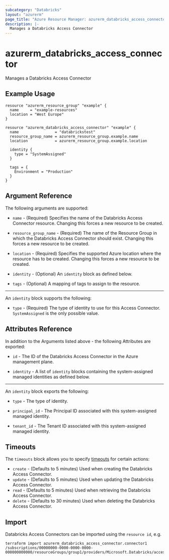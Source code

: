 ```yaml
---
subcategory: "Databricks"
layout: "azurerm"
page_title: "Azure Resource Manager: azurerm_databricks_access_connector"
description: |-
  Manages a Databricks Access Connector
---
```


# azurerm_databricks_access_connector

Manages a Databricks Access Connector

## Example Usage

```hcl
resource "azurerm_resource_group" "example" {
  name     = "example-resources"
  location = "West Europe"
}

resource "azurerm_databricks_access_connector" "example" {
  name                = "databrickstest"
  resource_group_name = azurerm_resource_group.example.name
  location            = azurerm_resource_group.example.location

  identity {
    type = "SystemAssigned"
  }

  tags = {
    Environment = "Production"
  }
}
```

## Argument Reference

The following arguments are supported:

* `name` - (Required) Specifies the name of the Databricks Access Connector resource. Changing this forces a new resource to be created.

* `resource_group_name` - (Required) The name of the Resource Group in which the Databricks Access Connector should exist. Changing this forces a new resource to be created.

* `location` - (Required) Specifies the supported Azure location where the resource has to be created. Changing this forces a new resource to be created.

* `identity` - (Optional) An `identity` block as defined below.

* `tags` - (Optional) A mapping of tags to assign to the resource.

---

An `identity` block supports the following:

* `type` - (Required) The type of identity to use for this Access Connector. `SystemAssigned` is the only possible value.

## Attributes Reference

In addition to the Arguments listed above - the following Attributes are exported:

* `id` - The ID of the Databricks Access Connector in the Azure management plane.

* `identity` - A list of `identity` blocks containing the system-assigned managed identities as defined below.

---

An `identity` block exports the following:

* `type` - The type of identity.

* `principal_id` - The Principal ID associated with this system-assigned managed identity.

* `tenant_id` - The Tenant ID associated with this system-assigned managed identity.

## Timeouts

The `timeouts` block allows you to specify [timeouts](https://www.terraform.io/language/resources/syntax#operation-timeouts) for certain actions:

* `create` - (Defaults to 5 minutes) Used when creating the Databricks Access Connector.
* `update` - (Defaults to 5 minutes) Used when updating the Databricks Access Connector.
* `read` - (Defaults to 5 minutes) Used when retrieving the Databricks Access Connector.
* `delete` - (Defaults to 30 minutes) Used when deleting the Databricks Access Connector.

## Import

Databricks Access Connectors can be imported using the `resource id`, e.g.

```shell
terraform import azurerm_databricks_access_connector.connector1 /subscriptions/00000000-0000-0000-0000-000000000000/resourceGroups/group1/providers/Microsoft.Databricks/accessConnectors/connector1
```
